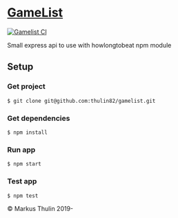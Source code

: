 # [GameList](https://github.com/thulin82/gamelist)

[![Gamelist CI](https://github.com/thulin82/gamelist/actions/workflows/github-actions.yml/badge.svg?branch=master)](https://github.com/thulin82/gamelist/actions/workflows/github-actions.yml)

Small express api to use with howlongtobeat npm module

## Setup

### Get project

```
$ git clone git@github.com:thulin82/gamelist.git
```

### Get dependencies

```
$ npm install
```

### Run app

```
$ npm start
```

### Test app

```
$ npm test
```

© Markus Thulin 2019-
